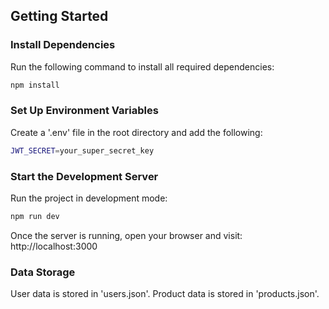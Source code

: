 ## Getting Started

### Install Dependencies 
Run the following command to install all required dependencies:  
```bash
npm install
```

### Set Up Environment Variables 
Create a '.env' file in the root directory and add the following:
```bash
JWT_SECRET=your_super_secret_key
```

### Start the Development Server
Run the project in development mode:
```bash
npm run dev
```

Once the server is running, open your browser and visit:
http://localhost:3000

### Data Storage
User data is stored in 'users.json'.
Product data is stored in 'products.json'.